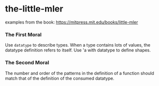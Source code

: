 # the-little-mler
examples from the book: https://mitpress.mit.edu/books/little-mler

### The First Moral
Use `datatype` to describe types. When a type contains lots of values, the
datatype definition refers to itself. Use 'a with datatype to define shapes.

### The Second Moral
The number and order of the patterns in the definition of a function should match
that of the definition of the consumed datatype.
